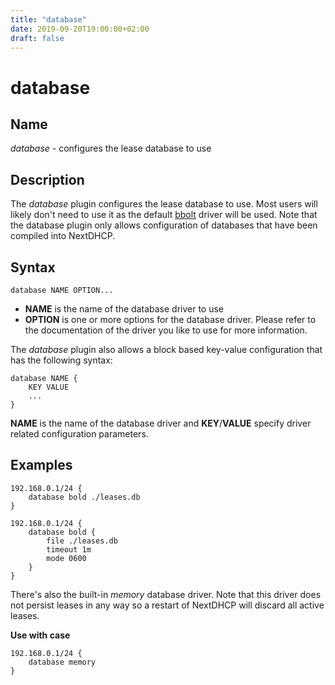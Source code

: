 ```yaml
---
title: "database"
date: 2019-09-20T19:00:00+02:00
draft: false
---
```


# database

## Name

*database* - configures the lease database to use

## Description

The *database* plugin configures the lease database to use. Most users will likely don't need to use it as the default [bbolt](https://github.com/etcd-io/bbolt) driver will be used. Note that the database plugin only allows configuration of
databases that have been compiled into NextDHCP.

## Syntax

```
database NAME OPTION...
```

* **NAME** is the name of the database driver to use
* **OPTION** is one or more options for the database driver. Please refer to the
documentation of the driver you like to use for more information.

The *database* plugin also allows a block based key-value configuration that has
the following syntax:

```
database NAME {
    KEY VALUE
    ...
}
```

**NAME** is the name of the database driver and **KEY**/**VALUE** specify driver related configuration parameters.

## Examples

```
192.168.0.1/24 {
    database bold ./leases.db
}
```

```
192.168.0.1/24 {
    database bold {
        file ./leases.db
        timeout 1m
        mode 0600
    }
}
```

There's also the built-in *memory* database driver. Note that this driver does not
persist leases in any way so a restart of NextDHCP will discard all active leases.

**Use with case**

```
192.168.0.1/24 {
    database memory
}
```